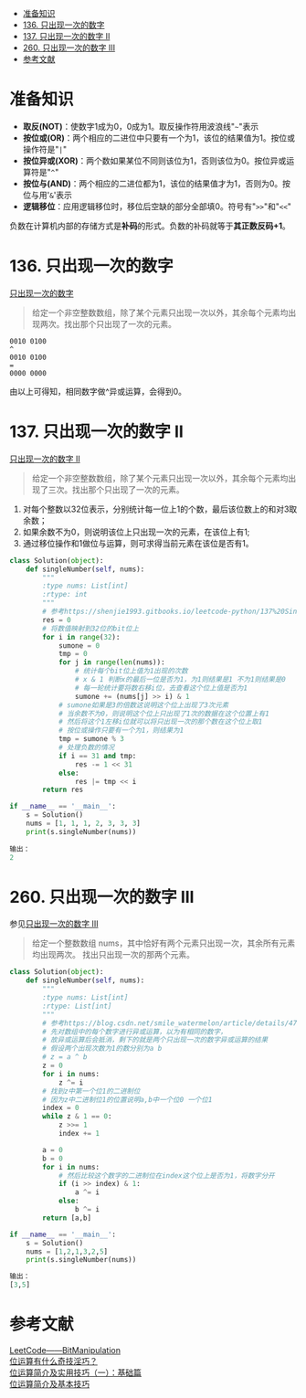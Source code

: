 * [准备知识](#准备知识)
* [136. 只出现一次的数字](#136-只出现一次的数字)
* [137. 只出现一次的数字 II](#137-只出现一次的数字-ii)
* [260. 只出现一次的数字 III](#260-只出现一次的数字-iii)
* [参考文献](#参考文献)

# 准备知识
- **取反(NOT)**：使数字1成为0，0成为1。取反操作符用波浪线"`~`"表示
- **按位或(OR)**：两个相应的二进位中只要有一个为1，该位的结果值为1。按位或操作符是"`|`"
- **按位异或(XOR)**：两个数如果某位不同则该位为1，否则该位为0。按位异或运算符是"`^`"
- **按位与(AND)**：两个相应的二进位都为1，该位的结果值才为1，否则为0。按位与用'`&`'表示
- **逻辑移位**：应用逻辑移位时，移位后空缺的部分全部填0。符号有"`>>`"和"`<<`"

负数在计算机内部的存储方式是**补码**的形式。负数的补码就等于**其正数反码+1**。

# 136. 只出现一次的数字
[只出现一次的数字](https://leetcode-cn.com/problems/single-number/description/)
> 给定一个非空整数数组，除了某个元素只出现一次以外，其余每个元素均出现两次。找出那个只出现了一次的元素。


```
0010 0100
^
0010 0100
=
0000 0000
```

由以上可得知，相同数字做^异或运算，会得到0。   

# 137. 只出现一次的数字 II
[只出现一次的数字 II](https://leetcode-cn.com/problems/single-number-ii/description/)    
> 给定一个非空整数数组，除了某个元素只出现一次以外，其余每个元素均出现了三次。找出那个只出现了一次的元素。

1. 对每个整数以32位表示，分别统计每一位上1的个数，最后该位数上的和对3取余数；
2. 如果余数不为0，则说明该位上只出现一次的元素，在该位上有1;
3. 通过移位操作和1做位与运算，则可求得当前元素在该位是否有1。

```python
class Solution(object):
    def singleNumber(self, nums):
        """
        :type nums: List[int]
        :rtype: int
        """
        # 参考https://shenjie1993.gitbooks.io/leetcode-python/137%20Single%20Number%20II.html
        res = 0
        # 将数值映射到32位的bit位上
        for i in range(32):
            sumone = 0
            tmp = 0
            for j in range(len(nums)):
                # 统计每个bit位上值为1出现的次数
                # x & 1 判断x的最后一位是否为1，为1则结果是1 不为1则结果是0
                # 每一轮统计要将数右移i位，去查看这个位上值是否为1
                sumone += (nums[j] >> i) & 1
            # sumone如果是3的倍数这说明这个位上出现了3次元素
            # 当余数不为0，则说明这个位上只出现了1次的数据在这个位置上有1
            # 然后将这个1左移i位就可以将只出现一次的那个数在这个位上取1
            # 按位或操作只要有一个为1，则结果为1
            tmp = sumone % 3
            # 处理负数的情况
            if i == 31 and tmp:
                res -= 1 << 31
            else:
                res |= tmp << i
        return res

if __name__ == '__main__':
    s = Solution()
    nums = [1, 1, 1, 2, 3, 3, 3]
    print(s.singleNumber(nums))
    
输出：
2
```

# 260. 只出现一次的数字 III
参见[只出现一次的数字 III](https://leetcode-cn.com/problems/single-number-iii/description/)   
> 给定一个整数数组 nums，其中恰好有两个元素只出现一次，其余所有元素均出现两次。 找出只出现一次的那两个元素。

```python
class Solution(object):
    def singleNumber(self, nums):
        """
        :type nums: List[int]
        :rtype: List[int]
        """
        # 参考https://blog.csdn.net/smile_watermelon/article/details/47750249
        # 先对数组中的每个数字进行异或运算，以为有相同的数字，
        # 故异或运算后会抵消，剩下的就是两个只出现一次的数字异或运算的结果
        # 假设两个出现次数为1的数分别为a b
        # z = a ^ b
        z = 0
        for i in nums:
            z ^= i
        # 找到z中第一个位1的二进制位
        # 因为z中二进制位1的位置说明a,b中一个位0 一个位1
        index = 0
        while z & 1 == 0:
            z >>= 1
            index += 1

        a = 0
        b = 0
        for i in nums:
            # 然后比较这个数字的二进制位在index这个位上是否为1，将数字分开
            if (i >> index) & 1:
                a ^= i
            else:
                b ^= i
        return [a,b]

if __name__ == '__main__':
    s = Solution()
    nums = [1,2,1,3,2,5]
    print(s.singleNumber(nums))

输出：
[3,5]
```



# 参考文献
[LeetCode——BitManipulation](https://github.com/xuelangZF/LeetCode/tree/master/BitManipulation)   
[位运算有什么奇技淫巧？](https://www.zhihu.com/question/38206659)    
[位运算简介及实用技巧（一）：基础篇](http://www.matrix67.com/blog/archives/263)    
[位运算简介及基本技巧](https://blog.yangx.site/2016/07/06/bit-operation-skills/)